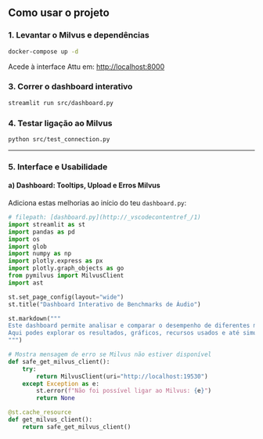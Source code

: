 ## Como usar o projeto

### 1. Levantar o Milvus e dependências

```bash
docker-compose up -d
```

Acede à interface Attu em: [http://localhost:8000](http://localhost:8000)


### 3. Correr o dashboard interativo

```bash
streamlit run src/dashboard.py
```

### 4. Testar ligação ao Milvus

```bash
python src/test_connection.py
```

---

### 5. Interface e Usabilidade

#### a) Dashboard: Tooltips, Upload e Erros Milvus

Adiciona estas melhorias ao início do teu `dashboard.py`:

````python
# filepath: [dashboard.py](http://_vscodecontentref_/1)
import streamlit as st
import pandas as pd
import os
import glob
import numpy as np
import plotly.express as px
import plotly.graph_objects as go
from pymilvus import MilvusClient
import ast

st.set_page_config(layout="wide")
st.title("Dashboard Interativo de Benchmarks de Áudio")

st.markdown("""
Este dashboard permite analisar e comparar o desempenho de diferentes modelos de embeddings de áudio.
Aqui podes explorar os resultados, gráficos, recursos usados e até simular pesquisas vetoriais.
""")

# Mostra mensagem de erro se Milvus não estiver disponível
def safe_get_milvus_client():
    try:
        return MilvusClient(uri="http://localhost:19530")
    except Exception as e:
        st.error(f"Não foi possível ligar ao Milvus: {e}")
        return None

@st.cache_resource
def get_milvus_client():
    return safe_get_milvus_client()